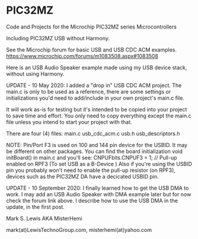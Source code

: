 # PIC32MZ
Code and Projects for the Microchip PIC32MZ series Microcontrollers

Including PIC32MZ USB without Harmony.

See the Microchip forum for basic USB and USB CDC ACM examples.
https://www.microchip.com/forums/m1083508.aspx#1083508

Here is an USB Audio Speaker example made using my USB device stack, without using Harmony.

UPDATE - 10 May 2020:
I added a "drop in" USB CDC ACM project. The main.c is only to be used as a reference, there are some
settings or initializations you'd need to add/include in your own project's main.c file.

It will work as-is for testing but it's intended to be copied into your project to save time and effort.
You only need to copy everything except the main.c file unless you intend to start your project with that.

There are four (4) files:
main.c
usb_cdc_acm.c
usb.h
usb_descriptors.h
 
NOTE: Pin/Port F3 is used on 100 and 144 pin device for the USBID. It may be different on other packages.
You can find the board initialization void initBoard() in main.c and you'll see:
 CNPUFbits.CNPUF3 = 1;       // Pull-up enabled on RPF3 (To set USB as a B-Device ) 
 Also if you're using the USBID pin you probably won't need to enable the pull-up resistor (on RPF3),
 devices such as the PIC32MZ DA have a decicated USBID pin.

UPDATE - 10 September 2020:
I finally learned how to get the USB DMA to work. I may add an USB Audio Speaker with DMA example later
but for now check the forum link above. I describe how to use the USB DMA in the update, in the first
post.


Mark S. Lewis AKA MisterHemi

mark(at)LewisTechnoGroup.com,
 misterhemi(at)yahoo.com
